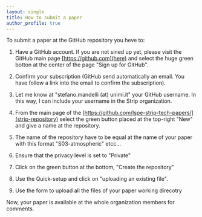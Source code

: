 ```yaml
---
layout: single
title: How to submit a paper
author_profile: true
---
```


To submit a paper at the GitHub repository you heve to:

1. Have a GitHub account. If you are not sined up yet, please visit the GitHub main page [https://github.com](here) and select the huge green botton at the center of the page "Sign up for GitHub". 

2. Confirm your subscription (GitHub send automatically an email. You have follow a link into the email to confirm the subscription).

3. Let me know at "stefano.mandelli (at) unimi.it" your GitHub username. In this way, I can include your username in the Strip organization.

4. From the main page of the [https://github.com/lspe-strip-tech-papers/](strip-repository) select the green button placed at the top-right "New" and give a name at the repository.

5. The name of the repository have to be equal at the name of your paper with this format "S03-atmospheric" etcc...

6. Ensure that the privacy level is set to "Private"

7. Click on the green button at the bottom, "Create the repository"

8. Use the Quick-setup and click on "uploading an existing file".

9. Use the form to upload all the files of your paper working direcotry

Now, your paper is available at the whole organization members for comments.



